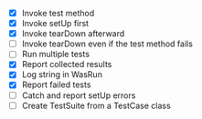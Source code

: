 - [x] Invoke test method
- [x] Invoke setUp first
- [x] Invoke tearDown afterward
- [ ] Invoke tearDown even if the test method fails
- [ ] Run multiple tests
- [x] Report collected results
- [x] Log string in WasRun
- [x] Report failed tests
- [ ] Catch and report setUp errors
- [ ] Create TestSuite from a TestCase class